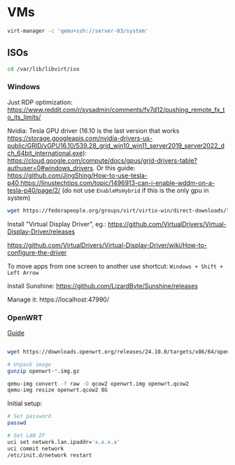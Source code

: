 # VMs

```sh
virt-manager -c 'qemu+ssh://server-03/system'
```

## ISOs

```sh
cd /var/lib/libvirt/iso
```

### Windows

Just RDP optimization: https://www.reddit.com/r/sysadmin/comments/fv7d12/pushing_remote_fx_to_its_limits/

Nvidia: Tesla GPU driver (16.10 is the last version that works <https://storage.googleapis.com/nvidia-drivers-us-public/GRID/vGPU16.10/539.28_grid_win10_win11_server2019_server2022_dch_64bit_international.exe>): <https://cloud.google.com/compute/docs/gpus/grid-drivers-table?authuser=0#windows_drivers>. Or this guide: <https://github.com/JingShing/How-to-use-tesla-p40>,https://linustechtips.com/topic/1496913-can-i-enable-wddm-on-a-tesla-p40/page/2/ (do not use `EnableMsHybrid` if this is the only gpu in system)

```sh
wget https://fedorapeople.org/groups/virt/virtio-win/direct-downloads/latest-virtio/virtio-win.iso
```

Install "Virtual Display Driver", eg.: https://github.com/VirtualDrivers/Virtual-Display-Driver/releases

https://github.com/VirtualDrivers/Virtual-Display-Driver/wiki/How-to-configure-the-driver

To move apps from one screen to another use shortcut: `Windows + Shift + Left Arrow`

Install Sunshine: https://github.com/LizardByte/Sunshine/releases

Manage it: https://localhost:47990/

### OpenWRT

[Guide](https://openwrt.org/docs/guide-user/installation/openwrt_x86)

```sh

wget https://downloads.openwrt.org/releases/24.10.0/targets/x86/64/openwrt-24.10.0-x86-64-generic-ext4-combined.img.gz

# Unpack image
gunzip openwrt-*.img.gz

qemu-img convert -f raw -O qcow2 openwrt.img openwrt.qcow2
qemu-img resize openwrt.qcow2 8G

```

Initial setup:

```sh
# Set password
passwd

# Set LAN IP
uci set network.lan.ipaddr='x.x.x.x'
uci commit network
/etc/init.d/network restart
```

